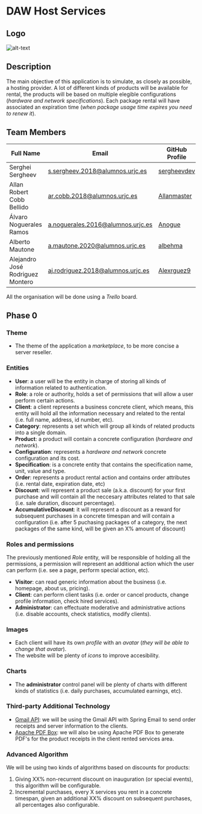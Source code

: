# DAW Host Services

## Logo

![alt-text](https://i.imgur.com/GZR3STD.png "DAW Host Services Logo")

## Description

The main objective of this application is to simulate, as closely as possible, a hosting provider.
A lot of different kinds of products will be available for rental, the products will be based on 
multiple elegible configurations (_hardware and network specifications_). Each package rental will 
have associated an expiration time (_when package usage time expires you need to renew it_).

## Team Members

| Full Name | Email | GitHub Profile |
| ------------- | ------------- | ------------- |
| Serghei Sergheev | s.sergheev.2018@alumnos.urjc.es | [sergheevdev](https://github.com/sergheevdev) |
| Allan Robert Cobb Bellido | ar.cobb.2018@alumnos.urjc.es | [Allanmaster](https://github.com/Allanmaster) |
| Álvaro Noguerales Ramos | a.noguerales.2016@alumnos.urjc.es | [Anogue](https://github.com/Anogue) |
| Alberto Mautone | a.mautone.2020@alumnos.urjc.es | [albehma](https://github.com/albehma) |
| Alejandro José Rodriguez Montero | aj.rodriguez.2018@alumnos.urjc.es | [Alexrguez9](https://github.com/Alexrguez9) |

All the organisation will be done using a _Trello_ board.

## Phase 0

### Theme

- The theme of the application a _marketplace_, to be more concise a server reseller.

### Entities

- **User**: a user will be the entity in charge of storing all kinds of information related to authentication.
- **Role**: a role or authority, holds a set of permissions that will allow a user perform certain actions.
- **Client**: a client represents a business concrete client, which means, this entity will hold all the
  information necessary and related to the rental (i.e. full name, address, id number, etc).
- **Category**: represents a set which will group all kinds of related products into a single domain.
- **Product**: a product will contain a concrete configuration (_hardware and network_).
- **Configuration**: represents a _hardware and network_ concrete configuration and its cost.
- **Specification**: is a concrete entity that contains the specification name, unit, value and type.
- **Order**: represents a product rental action and contains order attributes (i.e. rental date, expiration 
  date, etc)
- **Discount**: will represent a product sale (a.k.a. discount) for your first purchase and will contain all
  the neccesary attributes related to that sale (i.e. sale duration, discount percentage).
- **AccumulativeDiscount**: it will represent a discount as a reward for subsequent purchases in a concrete
  timespan and will contain a configuration (i.e. after 5 puchasing packages of a category, the next packages
  of the same kind, will be given an X% amount of discount)

### Roles and permissions

The previously mentioned _Role_ entity, will be responsible of holding all the permissions, a permission will
represent an additional action which the user can perform (i.e. see a page, perform special action, etc).

- **Visitor**: can read generic information about the business (i.e. homepage, about us, pricing).
- **Client**: can perform client tasks (i.e. order or cancel products, change profile information, check hired services).
- **Administrator**: can effectuate moderative and administrative actions (i.e. disable accounts, check statistics, modify clients).

### Images

- Each client will have its own _profile_ with an _avatar_ (_they will be able to change that avatar_).
- The website will be plenty of _icons_ to improve accesibility.

### Charts

- The **administrator** control panel will be plenty of charts with different kinds of statistics
  (i.e. daily purchases, accumulated earnings, etc).

### Third-party Additional Technology

- [Gmail API](https://developers.google.com/gmail/api): we will be using the Gmail API with Spring Email 
  to send order receipts and server information to the clients.
- [Apache PDF Box](https://pdfbox.apache.org/): we will also be using Apache PDF Box to generate PDF's for
  the product receipts in the client rented services area.

### Advanced Algorithm

We will be using two kinds of algorithms based on discounts for products:
1. Giving XX% non-recurrent discount on inauguration (or special events), this algorithm will be configurable.
2. Incremental purchases, every X services you rent in a concrete timespan, given an additional XX% discount 
   on subsequent purchases, all percentages also configurable.


